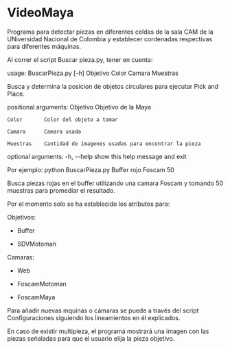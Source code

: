 # VideoMaya
Programa para detectar piezas en diferentes celdas de la sala CAM de la UNiversidad Nacional de Colombia y establecer cordenadas respectivas para diferentes máquinas.

Al correr el script Buscar pieza.py, tener en cuenta:

  usage: BuscarPieza.py [-h] Objetivo Color Camara Muestras

  Busca y determina la posicion de objetos circulares para ejecutar Pick and
  Place.

  positional arguments:
    Objetivo    Objetivo de la Maya

    Color       Color del objeto a tomar
    
    Camara      Camara usada
    
    Muestras    Cantidad de imagenes usadas para encontrar la pieza
  
  optional arguments:
   -h, --help  show this help message and exit

Por ejemplo:
python BuscarPieza.py Buffer rojo Foscam 50

Busca piezas rojas en el buffer utilizando una camara Foscam y tomando 50 muestras para promediar el resultado. 

Por el momento solo se ha establecido los atributos para:

  Objetivos:
  
  - Buffer
  
  - SDVMotoman
  
  Camaras:
  
  - Web
  
  - FoscamMotoman
  
  - FoscamMaya
  

Para añadir nuevas mquinas o cámaras se puede a través del script Configuraciones siguiendo los lineamientos en él explicados.

En caso de existir multipieza, el programá mostrará una imagen con las piezas señaladas para que el usuario elija la pieza objetivo.
